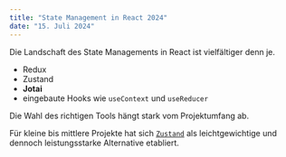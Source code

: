 ```yaml
---
title: "State Management in React 2024"
date: "15. Juli 2024"
---
```


Die Landschaft des State Managements in React ist vielfältiger denn je.

- Redux
- Zustand
- **Jotai**
- eingebaute Hooks wie `useContext` und `useReducer`

Die Wahl des richtigen Tools hängt stark vom Projektumfang ab.

Für kleine bis mittlere Projekte hat sich [`Zustand`](https://zustand-demo.pmnd.rs/) als leichtgewichtige und dennoch leistungsstarke Alternative etabliert.